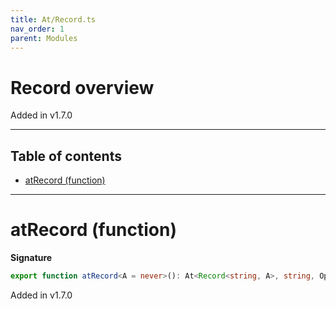 ```yaml
---
title: At/Record.ts
nav_order: 1
parent: Modules
---
```


# Record overview

Added in v1.7.0

---

<h2 class="text-delta">Table of contents</h2>

- [atRecord (function)](#atrecord-function)

---

# atRecord (function)

**Signature**

```ts
export function atRecord<A = never>(): At<Record<string, A>, string, Option<A>> { ... }
```

Added in v1.7.0
